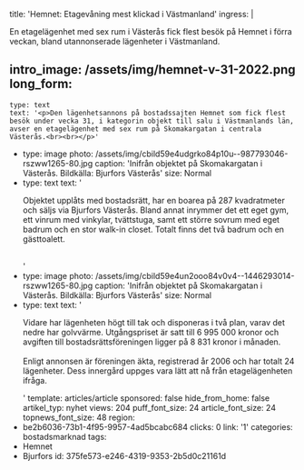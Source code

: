 title: 'Hemnet: Etagevåning mest klickad i Västmanland'
ingress: |
  <p>En etagelägenhet med sex rum i Västerås fick flest besök på Hemnet i förra veckan, bland utannonserade lägenheter i Västmanland.
  </p>
  
intro_image: /assets/img/hemnet-v-31-2022.png
long_form:
  -
    type: text
    text: '<p>Den lägenhetsannons på bostadssajten Hemnet som fick flest besök under vecka 31, i kategorin objekt till salu i Västmanlands län, avser en etagelägenhet med sex rum på Skomakargatan i centrala Västerås.<br><br></p>'
  -
    type: image
    photo: /assets/img/cbild59e4udgrko84p10u--987793046-rszww1265-80.jpg
    caption: 'Inifrån objektet på Skomakargatan i Västerås. Bildkälla: Bjurfors Västerås'
    size: Normal
  -
    type: text
    text: '<p>Objektet upplåts med bostadsrätt, har en boarea på 287 kvadratmeter och säljs via Bjurfors Västerås. Bland annat inrymmer det ett eget gym, ett vinrum med vinkylar, tvättstuga, samt ett större sovrum med eget badrum och en stor walk-in closet. Totalt finns det två badrum och en gästtoalett.&nbsp;<br><br></p>'
  -
    type: image
    photo: /assets/img/cbild59e4un2ooo84v0v4--1446293014-rszww1265-80.jpg
    caption: 'Inifrån objektet på Skomakargatan i Västerås. Bildkälla: Bjurfors Västerås'
    size: Normal
  -
    type: text
    text: '<p>Vidare har lägenheten högt till tak och disponeras i två plan, varav det nedre har golvvärme. Utgångspriset är satt till 6 995 000 kronor och avgiften till bostadsrättsföreningen ligger på 8 831 kronor i månaden. <br><br>Enligt annonsen är föreningen äkta, registrerad år 2006 och har totalt 24 lägenheter. Dess innergård uppges vara lätt att nå från etagelägenheten ifråga.</p>'
template: articles/article
sponsored: false
hide_from_home: false
artikel_typ: nyhet
views: 204
puff_font_size: 24
article_font_size: 24
topnews_font_size: 48
region:
  - be2b6036-73b1-4f95-9957-4ad5bcabc684
clicks: 0
link: '1'
categories: bostadsmarknad
tags:
  - Hemnet
  - Bjurfors
id: 375fe573-e246-4319-9353-2b5d0c21161d
